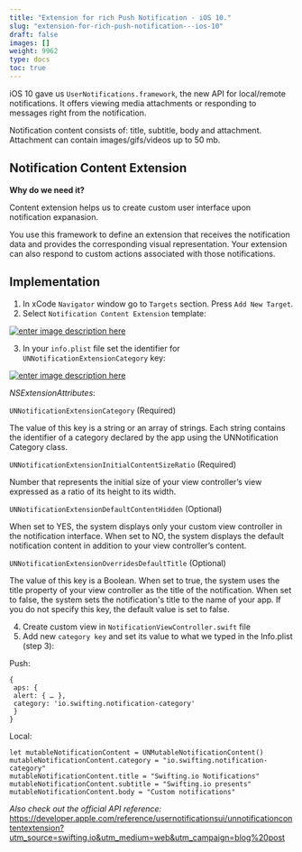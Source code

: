 ```yaml
---
title: "Extension for rich Push Notification - iOS 10."
slug: "extension-for-rich-push-notification---ios-10"
draft: false
images: []
weight: 9962
type: docs
toc: true
---
```


iOS 10 gave us `UserNotifications.framework`, the new API for local/remote notifications.
It offers viewing media attachments or responding to messages right from the notification.

Notification content consists of: title, subtitle, body and attachment. 
Attachment can contain images/gifs/videos up to 50 mb.

## Notification Content Extension
**Why do we need it?** 

Content extension helps us to create custom user interface upon notification expanasion.

You use this framework to define an extension that receives the notification data and provides the corresponding visual representation. Your extension can also respond to custom actions associated with those notifications.



## Implementation
1. In xCode `Navigator` window go to `Targets` section. Press `Add New Target`.
2. Select `Notification Content Extension` template:

[![enter image description here][1]][1]


3. In your `info.plist` file set the identifier for `UNNotificationExtensionCategory` key:

[![enter image description here][2]][2]

*NSExtensionAttributes*:

`UNNotificationExtensionCategory` (Required) 

The value of this key is a string or an array of strings. Each string contains the identifier of a category declared by the app using the UNNotification​Category class.

`UNNotificationExtensionInitialContentSizeRatio` (Required)

 Number that represents the initial size of your view controller’s view expressed as a ratio of its height to its width.

`UNNotificationExtensionDefaultContentHidden` (Optional)

When set to YES, the system displays only your custom view controller in the notification interface. When set to NO, the system displays the default notification content in addition to your view controller’s content.

`UNNotificationExtensionOverridesDefaultTitle` (Optional) 

The value of this key is a Boolean. When set to true, the system uses the title property of your view controller as the title of the notification. When set to false, the system sets the notification's title to the name of your app. If you do not specify this key, the default value is set to false.


4. Create custom view in `NotificationViewController.swift` file
5. Add new `category key` and set its value to what we typed in the Info.plist (step 3):

Push:

    {
     aps: {
     alert: { … },
     category: 'io.swifting.notification-category' 
     }
    }

Local: 

    let mutableNotificationContent = UNMutableNotificationContent()
    mutableNotificationContent.category = "io.swifting.notification-category"
    mutableNotificationContent.title = "Swifting.io Notifications"
    mutableNotificationContent.subtitle = "Swifting.io presents"
    mutableNotificationContent.body = "Custom notifications"

*Also check out the official API reference:* https://developer.apple.com/reference/usernotificationsui/unnotificationcontentextension?utm_source=swifting.io&utm_medium=web&utm_campaign=blog%20post

  [1]: https://i.stack.imgur.com/5EUot.jpg
  [2]: https://i.stack.imgur.com/nI8ck.jpg

